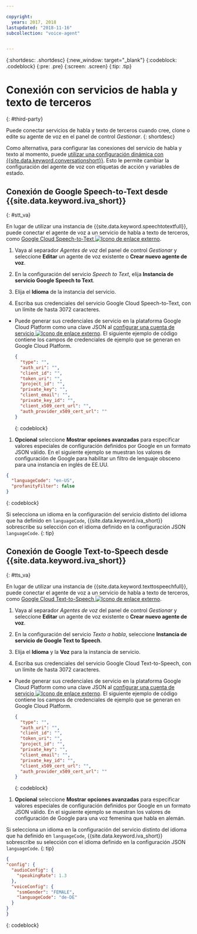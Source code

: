 ```yaml
---

copyright:
  years: 2017, 2018
lastupdated: "2018-11-16"
subcollection: "voice-agent"


---
```


{:shortdesc: .shortdesc}
{:new_window: target="_blank"}
{:codeblock: .codeblock}
{:pre: .pre}
{:screen: .screen}
{:tip: .tip}


# Conexión con servicios de habla y texto de terceros
{: #third-party}

Puede conectar servicios de habla y texto de terceros cuando cree, clone o edite su agente de voz en el panel de control _Gestionar_.
{: shortdesc}

Como alternativa, para configurar las conexiones del servicio de habla y texto al momento, puede [utilizar una configuración dinámica con {{site.data.keyword.conversationshort}}](/docs/services/voice-agent?topic=voice-agent-dynamic-donfig). Esto le permite cambiar la configuración del agente de voz con etiquetas de acción y variables de estado.

## Conexión de Google Speech-to-Text desde {{site.data.keyword.iva_short}}
{: #stt_va}

En lugar de utilizar una instancia de {{site.data.keyword.speechtotextfull}}, puede conectar el agente de voz a un servicio de habla a texto de terceros, como [Google Cloud Speech-to-Text ![Icono de enlace externo](../../icons/launch-glyph.svg "Icono de enlace externo")](https://cloud.google.com/speech-to-text/).

1. Vaya al separador _Agentes de voz_ del panel de control _Gestionar_ y seleccione **Editar** un agente de voz existente o **Crear nuevo agente de voz**.

1. En la configuración del servicio _Speech to Text_, elija **Instancia de servicio Google Speech to Text**.

1. Elija el **Idioma** de la instancia del servicio.

1. Escriba sus credenciales del servicio Google Cloud Speech-to-Text, con un límite de hasta 3072 caracteres.
  * Puede generar sus credenciales de servicio en la plataforma Google Cloud Platform como una clave JSON al [configurar una cuenta de servicio ![Icono de enlace externo](../../icons/launch-glyph.svg "Icono de enlace externo")](https://cloud.google.com/video-intelligence/docs/common/auth#set_up_a_service_account). El siguiente ejemplo de código contiene los campos de credenciales de ejemplo que se generan en Google Cloud Platform.

    ```json
    {
      "type": "",
      "auth_uri": "",
      "client_id": "",
      "token_uri": "",
      "project_id": "",
      "private_key": "",
      "client_email": "",
      "private_key_id": "",
      "client_x509_cert_url": "",
      "auth_provider_x509_cert_url": ""
    }
    ```
    {: codeblock}

1. **Opcional** seleccione **Mostrar opciones avanzadas** para especificar valores especiales de configuración definidos por Google en un formato JSON válido.
  En el siguiente ejemplo se muestran los valores de configuración de Google para habilitar un filtro de lenguaje obsceno para una instancia en inglés de EE.UU.
  ```json
  {
    "languageCode": "en-US",
    "profanityFilter": false
  }
  ```
  {: codeblock}

  Si selecciona un idioma en la configuración del servicio distinto del idioma que ha definido en `languageCode`, {{site.data.keyword.iva_short}} sobrescribe su selección con el idioma definido en la configuración JSON `languageCode`.
  {: tip}

## Conexión de Google Text-to-Speech desde {{site.data.keyword.iva_short}}
{: #tts_va}

En lugar de utilizar una instancia de {{site.data.keyword.texttospeechfull}}, puede conectar el agente de voz a un servicio de habla a texto de terceros, como [Google Cloud Text-to-Speech ![Icono de enlace externo](../../icons/launch-glyph.svg "Icono de enlace externo")](https://cloud.google.com/text-to-speech/).

1. Vaya al separador _Agentes de voz_ del panel de control _Gestionar_ y seleccione **Editar** un agente de voz existente o **Crear nuevo agente de voz**.

1. En la configuración del servicio _Texto a habla_, seleccione **Instancia de servicio de Google Text to Speech**.

1. Elija el **Idioma** y la **Voz** para la instancia de servicio.

1. Escriba sus credenciales del servicio Google Cloud Text-to-Speech, con un límite de hasta 3072 caracteres.
  * Puede generar sus credenciales de servicio en la plataforma Google Cloud Platform como una clave JSON al [configurar una cuenta de servicio ![Icono de enlace externo](../../icons/launch-glyph.svg "Icono de enlace externo")](https://cloud.google.com/video-intelligence/docs/common/auth#set_up_a_service_account). El siguiente ejemplo de código contiene los campos de credenciales de ejemplo que se generan en Google Cloud Platform.

    ```json
    {
      "type": "",
      "auth_uri": "",
      "client_id": "",
      "token_uri": "",
      "project_id": "",
      "private_key": "",
      "client_email": "",
      "private_key_id": "",
      "client_x509_cert_url": "",
      "auth_provider_x509_cert_url": ""
    }
    ```
    {: codeblock}

1. **Opcional** seleccione **Mostrar opciones avanzadas** para especificar valores especiales de configuración definidos por Google en un formato JSON válido.
  En el siguiente ejemplo se muestran los valores de configuración de Google para una voz femenina que habla en alemán.

  Si selecciona un idioma en la configuración del servicio distinto del idioma que ha definido en `languageCode`, {{site.data.keyword.iva_short}} sobrescribe su selección con el idioma definido en la configuración JSON `languageCode`.
  {: tip}

  ```json
  {
  "config": {
    "audioConfig": {
      "speakingRate": 1.3
    },
    "voiceConfig": {
      "ssmGender": "FEMALE",
      "languageCode": "de-DE"
    }
  }
  }
  ```
  {: codeblock}
